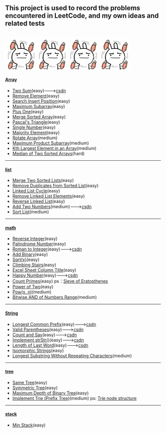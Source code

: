 ## This project is used to record the problems encountered in LeetCode, and my own ideas and related tests
![image](image/image.gif)![image](image/image.gif)![image](image/image.gif)![image](image/image.gif)
---
#### [Array](problems/java/array)
- [Two Sum](problems/java/array/TwoSum.java)(easy)--->[csdn](https://blog.csdn.net/Autumn_bell/article/details/89532633)
- [Remove Element](problems/java/array/RemoveElement.java)(easy)
- [Search Insert Position](problems/java/array/SearchInsertPosition.java)(easy)
- [Maximum Subarray](problems/java/array/MaximumSubarray.java)(easy)
- [Plus One](problems/java/array/PlusOne.java)(easy)
- [Merge Sorted Array](problems/java/array/MergeSortedArray.java)(easy)
- [Pascal's Triangle](problems/java/array/PascalTriangle.java)(easy)
- [Single Number](problems/java/array/SingleNumber.java)(easy)
- [Majority Element](problems/java/array/MajorityElement.java)(easy)
- [Rotate Array](problems/java/array/RotateArray.java)(medium)
- [Maximum Product Subarray](problems/java/array/MaximumProductSubarray.java)(medium)
- [Kth Largest Element in an Array](problems/java/array/KthLargestElement.java)(medium)
- [Median of Two Sorted Arrays](problems/java/array/FindMedianSortedArrays.java)(hard)
---
#### [list](problems/java/list)
- [Merge Two Sorted Lists](problems/java/list/MergeTwoSortedLists.java)(easy)
- [Remove Duplicates from Sorted List](problems/java/list/RemoveDuplicates.java)(easy)
- [Linked List Cycle](problems/java/list/LinkedListCycle.java)(easy)
- [Remove Linked List Elements](problems/java/list/RemoveLinkedListElements.java)(easy)
- [Reverse Linked List](problems/java/list/ReverseLinkedList.java)(easy)
- [Add Two Numbers](problems/java/list/AddTwoNumbers.java)(medium)--->[csdn](https://blog.csdn.net/Autumn_bell/article/details/89886074)
- [Sort List](problems/java/list/SortList.java)(medium)
---
#### [math](problems/java/math)
- [Reverse Integer](problems/java/math/IntegerReverse.java)(easy)
- [Palindrome Number](problems/java/math/PalindromeNumber.java)(easy)
- [Roman to Integer](problems/java/math/RomanToInteger.java)(easy)--->[csdn](https://blog.csdn.net/Autumn_bell/article/details/89676988)
- [Add Binary](problems/java/math/AddBinary.java)(easy)
- [Sqrt(x)](problems/java/math/Sqrt.java)(easy)
- [Climbing Stairs](problems/java/math/ClimbingStairs.java)(easy)
- [Excel Sheet Column Title](problems/java/math/ExcelSheetColumnTitle.java)(easy)
- [Happy Number](problems/java/math/HappyNumber.java)(easy)--->[csdn](https://blog.csdn.net/Autumn_bell/article/details/90176462)
- [Count Primes](problems/java/math/CountPrimes.java)(easy) ps：[Sieve of Eratosthenes](image/Sieve_of_Eratosthenes_animation.gif)
- [Power of Two](problems/java/math/PowerOfTwo.java)(easy)
- [Pow(x, n)](problems/java/math/Pow.java)(medium)
- [Bitwise AND of Numbers Range](problems/java/math/BitwiseANDOfNumbersRange.java)(medium)
---
#### [String](problems/java/string)
- [Longest Common Prefix](problems/java/string/LongestCommonPrefix.java)(easy)--->[csdn](https://blog.csdn.net/Autumn_bell/article/details/89603455)
- [Valid Parentheses](problems/java/string/ValidParentheses.java)(easy)--->[csdn](https://blog.csdn.net/Autumn_bell/article/details/89711594)
- [Count and Say](problems/java/string/CountAndSay.java)(easy)--->[csdn](https://blog.csdn.net/Autumn_bell/article/details/89960612)
- [Implement strStr()](problems/java/string/ImplementIndexOf.java)(easy)--->[csdn](https://blog.csdn.net/Autumn_bell/article/details/89849831)
- [Length of Last Word](problems/java/string/LengthOfLastWord.java)(easy)--->[csdn](https://blog.csdn.net/Autumn_bell/article/details/89925460)
- [Isomorphic Strings](problems/java/string/IsomorphicStrings.java)(easy)
- [Longest Substring Without Repeating Characters](problems/java/string/LengthOfLongestSubstring.java)(medium)
---
#### [tree](problems/java/tree)
- [Same Tree](problems/java/tree/SameTree.java)(easy)
- [Symmetric Tree](problems/java/tree/SymmetricTree.java)(easy)
- [Maximum Depth of Binary Tree](problems/java/tree/MaximumDepthOfBinaryTree.java)(easy)
- [Implement Trie (Prefix Tree)](problems/java/tree/ImplementTrie.java)(medium) ps: [Trie node structure](image/Trie_node_structure.png)
---
#### [stack](problems/java/stack)
- [Min Stack](problems/java/stack/MinStack.java)(easy)

